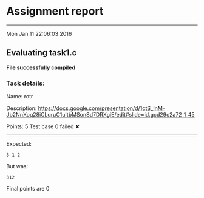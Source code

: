 # Assignment report
---
Mon Jan 11 22:06:03 2016

## Evaluating task1.c

**File successfully compiled**

### Task details:

Name: rotr

Description: https://docs.google.com/presentation/d/1qtS_InM-Jb2NnXoq28iCLqruC1uItbMSonSd7DRXgiE/edit#slide=id.gcd29c2a72_1_45

Points: 5
Test case 0 failed ✘ 

---
Expected:
```
3 1 2
```
But was:
```
312
```

 Final points are 0
